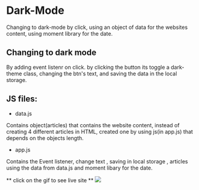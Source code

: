 # Dark-Mode
Changing to dark-mode by click, using an object of data for the websites content, using moment library for the date.

## Changing to dark mode 
By adding event listenr on click. by clicking the button its toggle a dark-theme class,
changing the btn's text, and saving the data in the local storage.


## JS files:
 - data.js

Contains object(articles) that contains the website content, instead of creating 4 different articles in HTML, 
created one by using js(in app.js) that depends on the objects length.

- app.js

Contains the Event listener, change text , saving in local storage , articles using the data from data.js and moment libary for the date.



** click on the gif to see live site **
   <a href="https://dark-mode-shira.netlify.app/"><img src='https://ik.imagekit.io/mtbrfqmmh/_Dark_Mode_-_Google_Chrome__2022-09-23_15-08-59_XjbKLeExV.gif?ik-sdk-version=javascript-1.4.3&updatedAt=1663935070482' ></a>
